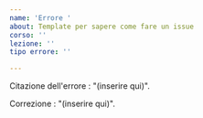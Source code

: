 ```yaml
---
name: 'Errore '
about: Template per sapere come fare un issue
corso: ''
lezione: ''
tipo errore: ''

---
```


Citazione dell'errore : "(inserire qui)".

Correzione : "(inserire qui)".
